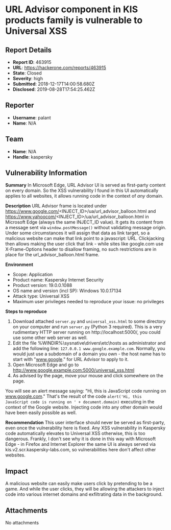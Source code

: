 # URL Advisor component in KIS products family is vulnerable to Universal XSS

## Report Details
- **Report ID**: 463915
- **URL**: https://hackerone.com/reports/463915
- **State**: Closed
- **Severity**: high
- **Submitted**: 2018-12-17T14:00:58.680Z
- **Disclosed**: 2019-08-28T17:54:25.462Z

## Reporter
- **Username**: palant
- **Name**: N/A

## Team
- **Name**: N/A
- **Handle**: kaspersky

## Vulnerability Information
**Summary**
In Microsoft Edge, URL Advisor UI is served as first-party content on every domain. So the XSS vulnerability I found in this UI automatically applies to all websites, it allows running code in the context of *any* domain.

**Description**
URL Advisor frame is located under https://www.google.com/<INJECT_ID>/ua/url_advisor_balloon.html and https://www.yahoocom/<INJECT_ID>/ua/url_advisor_balloon.html in Microsoft Edge (always the same INJECT_ID value). It gets its content from a message sent via `window.postMessage()` without validating message origin. Under some circumstances it will assign that data as link target, so a malicious website can make that link point to a javascript: URL. Clickjacking then allows making the user click that link - while sites like google.com use X-Frame-Options header to disallow framing, no such restrictions are in place for the url_advisor_balloon.html frame.

**Environment**
- Scope: Application
- Product name: Kaspersky Internet Security
- Product version: 19.0.0.1088
- OS name and version (incl SP): Windows 10.0.17134
- Attack type: Universal XSS
- Maximum user privileges needed to reproduce your issue: no privileges

**Steps to reproduce**
1. Download attached `server.py` and `universal_xss.html` to some directory on your computer and run `server.py` (Python 3 required). This is a very rudimentary HTTP server running on http://localhost:5000/, you could use some other web server as well.
2. Edit the file %WINDIR%\sysnative\drivers\etc\hosts as administrator and add the following line: `127.0.0.1 www.google.example.com`. Normally, you would just use a subdomain of a domain you own - the host name has to start with "www.google." for URL Advisor to apply to it.
3. Open Microsoft Edge and go to http://www.google.example.com:5000/universal_xss.html
4. As advised by the page, move your mouse and click somewhere on the page.

You will see an alert message saying: "Hi, this is JavaScript code running on www.google.com." That's the result of the code `alert('Hi, this JavaScript code is running on ' + document.domain)` executing in the context of the Google website. Injecting code into any other domain would have been easily possible as well.

**Recommendation**
This user interface should never be served as first-party, even once the vulnerability here is fixed. Any XSS vulnerability in Kaspersky code automatically elevates to Universal XSS otherwise, this is too dangerous. Frankly, I don't see why it is done in this way with Microsoft Edge - in Firefox and Internet Explorer the same UI is always served via kis.v2.scr.kaspersky-labs.com, so vulnerabilities here don't affect other websites.

## Impact

A malicious website can easily make users click by pretending to be a game. And while the user clicks, they will be allowing the attackers to inject code into various internet domains and exfiltrating data in the background.

## Attachments
No attachments
